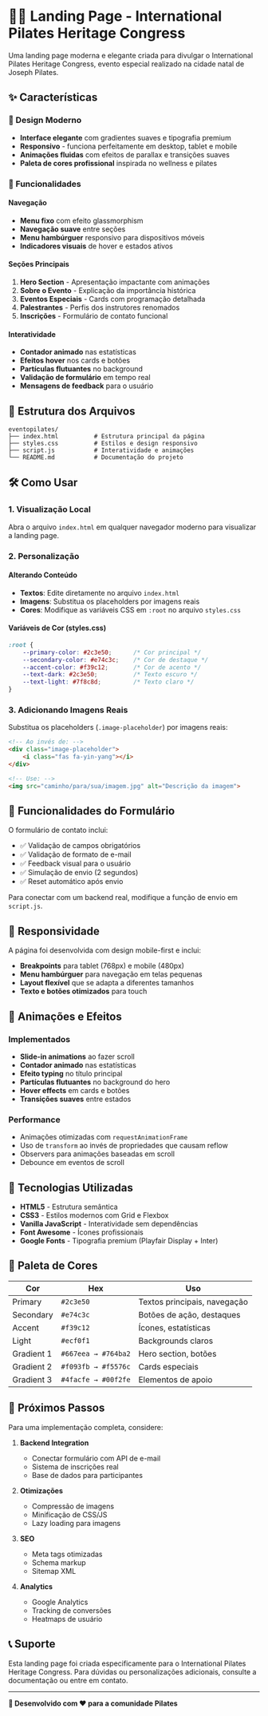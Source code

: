 # 🧘‍♀️ Landing Page - International Pilates Heritage Congress

Uma landing page moderna e elegante criada para divulgar o International Pilates Heritage Congress, evento especial realizado na cidade natal de Joseph Pilates.

## ✨ Características

### 🎨 Design Moderno
- **Interface elegante** com gradientes suaves e tipografia premium
- **Responsivo** - funciona perfeitamente em desktop, tablet e mobile
- **Animações fluidas** com efeitos de parallax e transições suaves
- **Paleta de cores profissional** inspirada no wellness e pilates

### 🚀 Funcionalidades

#### Navegação
- **Menu fixo** com efeito glassmorphism
- **Navegação suave** entre seções
- **Menu hambúrguer** responsivo para dispositivos móveis
- **Indicadores visuais** de hover e estados ativos

#### Seções Principais
1. **Hero Section** - Apresentação impactante com animações
2. **Sobre o Evento** - Explicação da importância histórica
3. **Eventos Especiais** - Cards com programação detalhada
4. **Palestrantes** - Perfis dos instrutores renomados
5. **Inscrições** - Formulário de contato funcional

#### Interatividade
- **Contador animado** nas estatísticas
- **Efeitos hover** nos cards e botões
- **Partículas flutuantes** no background
- **Validação de formulário** em tempo real
- **Mensagens de feedback** para o usuário

## 📁 Estrutura dos Arquivos

```
eventopilates/
├── index.html          # Estrutura principal da página
├── styles.css          # Estilos e design responsivo
├── script.js           # Interatividade e animações
└── README.md           # Documentação do projeto
```

## 🛠️ Como Usar

### 1. Visualização Local
Abra o arquivo `index.html` em qualquer navegador moderno para visualizar a landing page.

### 2. Personalização

#### Alterando Conteúdo
- **Textos**: Edite diretamente no arquivo `index.html`
- **Imagens**: Substitua os placeholders por imagens reais
- **Cores**: Modifique as variáveis CSS em `:root` no arquivo `styles.css`

#### Variáveis de Cor (styles.css)
```css
:root {
    --primary-color: #2c3e50;      /* Cor principal */
    --secondary-color: #e74c3c;    /* Cor de destaque */
    --accent-color: #f39c12;       /* Cor de acento */
    --text-dark: #2c3e50;          /* Texto escuro */
    --text-light: #7f8c8d;         /* Texto claro */
}
```

### 3. Adicionando Imagens Reais
Substitua os placeholders (`.image-placeholder`) por imagens reais:

```html
<!-- Ao invés de: -->
<div class="image-placeholder">
    <i class="fas fa-yin-yang"></i>
</div>

<!-- Use: -->
<img src="caminho/para/sua/imagem.jpg" alt="Descrição da imagem">
```

## 🎯 Funcionalidades do Formulário

O formulário de contato inclui:
- ✅ Validação de campos obrigatórios
- ✅ Validação de formato de e-mail
- ✅ Feedback visual para o usuário
- ✅ Simulação de envio (2 segundos)
- ✅ Reset automático após envio

Para conectar com um backend real, modifique a função de envio em `script.js`.

## 📱 Responsividade

A página foi desenvolvida com design mobile-first e inclui:
- **Breakpoints** para tablet (768px) e mobile (480px)
- **Menu hambúrguer** para navegação em telas pequenas
- **Layout flexível** que se adapta a diferentes tamanhos
- **Texto e botões otimizados** para touch

## 🌟 Animações e Efeitos

### Implementados
- **Slide-in animations** ao fazer scroll
- **Contador animado** nas estatísticas
- **Efeito typing** no título principal
- **Partículas flutuantes** no background do hero
- **Hover effects** em cards e botões
- **Transições suaves** entre estados

### Performance
- Animações otimizadas com `requestAnimationFrame`
- Uso de `transform` ao invés de propriedades que causam reflow
- Observers para animações baseadas em scroll
- Debounce em eventos de scroll

## 🔧 Tecnologias Utilizadas

- **HTML5** - Estrutura semântica
- **CSS3** - Estilos modernos com Grid e Flexbox
- **Vanilla JavaScript** - Interatividade sem dependências
- **Font Awesome** - Ícones profissionais
- **Google Fonts** - Tipografia premium (Playfair Display + Inter)

## 🎨 Paleta de Cores

| Cor | Hex | Uso |
|-----|-----|-----|
| Primary | `#2c3e50` | Textos principais, navegação |
| Secondary | `#e74c3c` | Botões de ação, destaques |
| Accent | `#f39c12` | Ícones, estatísticas |
| Light | `#ecf0f1` | Backgrounds claros |
| Gradient 1 | `#667eea → #764ba2` | Hero section, botões |
| Gradient 2 | `#f093fb → #f5576c` | Cards especiais |
| Gradient 3 | `#4facfe → #00f2fe` | Elementos de apoio |

## 🚀 Próximos Passos

Para uma implementação completa, considere:

1. **Backend Integration**
   - Conectar formulário com API de e-mail
   - Sistema de inscrições real
   - Base de dados para participantes

2. **Otimizações**
   - Compressão de imagens
   - Minificação de CSS/JS
   - Lazy loading para imagens

3. **SEO**
   - Meta tags otimizadas
   - Schema markup
   - Sitemap XML

4. **Analytics**
   - Google Analytics
   - Tracking de conversões
   - Heatmaps de usuário

## 📞 Suporte

Esta landing page foi criada especificamente para o International Pilates Heritage Congress. Para dúvidas ou personalizações adicionais, consulte a documentação ou entre em contato.

---

**🎉 Desenvolvido com ❤️ para a comunidade Pilates** 